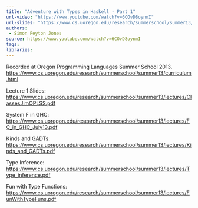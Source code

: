 ```yaml
---
title: "Adventure with Types in Haskell - Part 1"
url-video: "https://www.youtube.com/watch?v=6COvD8oynmI"
url-slides: "https://www.cs.uoregon.edu/research/summerschool/summer13/lectures/ClassesJimOPLSS.pdf"
authors:
 - Simon Peyton Jones
source: https://www.youtube.com/watch?v=6COvD8oynmI
tags:
libraries:
---
```


Recorded at Oregon Programming Languages Summer School 2013. https://www.cs.uoregon.edu/research/summerschool/summer13/curriculum.html

Lecture 1 Slides: https://www.cs.uoregon.edu/research/summerschool/summer13/lectures/ClassesJimOPLSS.pdf

System F in GHC: https://www.cs.uoregon.edu/research/summerschool/summer13/lectures/FC_in_GHC_July13.pdf

Kinds and GADTs: https://www.cs.uoregon.edu/research/summerschool/summer13/lectures/Kinds_and_GADTs.pdf

Type Inference: https://www.cs.uoregon.edu/research/summerschool/summer13/lectures/Type_inference.pdf

Fun with Type Functions: https://www.cs.uoregon.edu/research/summerschool/summer13/lectures/FunWithTypeFuns.pdf

